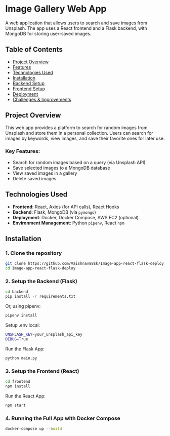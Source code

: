 # Image Gallery Web App

A web application that allows users to search and save images from Unsplash. The app uses a React frontend and a Flask backend, with MongoDB for storing user-saved images.

## Table of Contents

- [Project Overview](#project-overview)
- [Features](#features)
- [Technologies Used](#technologies-used)
- [Installation](#installation)
- [Backend Setup](#backend-setup)
- [Frontend Setup](#frontend-setup)
- [Deployment](#deployment)
- [Challenges & Improvements](#challenges-improvements)

## Project Overview

This web app provides a platform to search for random images from Unsplash and store them in a personal collection. Users can search for images by keywords, view images, and save their favorite ones for later use.

### Key Features:
- Search for random images based on a query (via Unsplash API)
- Save selected images to a MongoDB database
- View saved images in a gallery
- Delete saved images

## Technologies Used

- **Frontend**: React, Axios (for API calls), React Hooks
- **Backend**: Flask, MongoDB (via `pymongo`)
- **Deployment**: Docker, Docker Compose, AWS EC2 (optional)
- **Environment Management**: Python `pipenv`, React `npm`

## Installation

### 1. Clone the repository
```bash
git clone https://github.com/Vaishnav88sk/Image-app-react-flask-deploy.git
cd Image-app-react-flask-deploy
```

### 2. Setup the Backend (Flask)
```bash
cd backend
pip install -r requirements.txt
```
Or, using pipenv:
```bash
pipenv install
```
Setup .env.local:
```bash
UNSPLASH_KEY=your_unsplash_api_key
DEBUG=True
```
Run the Flask App:
```bash
python main.py
```

### 3. Setup the Frontend (React)
```bash
cd frontend
npm install
```
Run the React App:
```bash
npm start
```

### 4. Running the Full App with Docker Compose
```bash
docker-compose up --build
```
